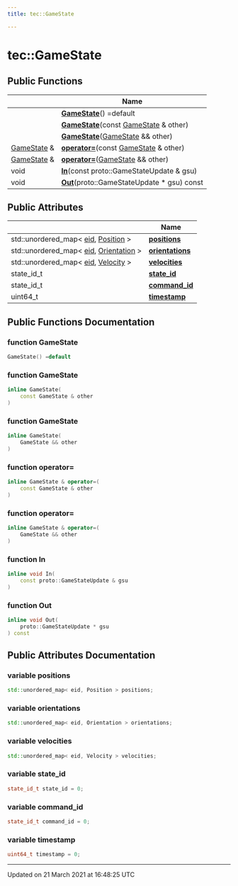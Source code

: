 ```yaml
---
title: tec::GameState

---
```


# tec::GameState



## Public Functions

|                | Name           |
| -------------- | -------------- |
| | **[GameState](/engine/Classes/structtec_1_1_game_state/#function-gamestate)**() =default |
| | **[GameState](/engine/Classes/structtec_1_1_game_state/#function-gamestate)**(const [GameState](/engine/Classes/structtec_1_1_game_state/) & other) |
| | **[GameState](/engine/Classes/structtec_1_1_game_state/#function-gamestate)**([GameState](/engine/Classes/structtec_1_1_game_state/) && other) |
| [GameState](/engine/Classes/structtec_1_1_game_state/) & | **[operator=](/engine/Classes/structtec_1_1_game_state/#function-operator=)**(const [GameState](/engine/Classes/structtec_1_1_game_state/) & other) |
| [GameState](/engine/Classes/structtec_1_1_game_state/) & | **[operator=](/engine/Classes/structtec_1_1_game_state/#function-operator=)**([GameState](/engine/Classes/structtec_1_1_game_state/) && other) |
| void | **[In](/engine/Classes/structtec_1_1_game_state/#function-in)**(const proto::GameStateUpdate & gsu) |
| void | **[Out](/engine/Classes/structtec_1_1_game_state/#function-out)**(proto::GameStateUpdate * gsu) const |

## Public Attributes

|                | Name           |
| -------------- | -------------- |
| std::unordered_map< [eid](/engine/Namespaces/namespacetec/#typedef-eid), [Position](/engine/Classes/structtec_1_1_position/) > | **[positions](/engine/Classes/structtec_1_1_game_state/#variable-positions)**  |
| std::unordered_map< [eid](/engine/Namespaces/namespacetec/#typedef-eid), [Orientation](/engine/Classes/structtec_1_1_orientation/) > | **[orientations](/engine/Classes/structtec_1_1_game_state/#variable-orientations)**  |
| std::unordered_map< [eid](/engine/Namespaces/namespacetec/#typedef-eid), [Velocity](/engine/Classes/structtec_1_1_velocity/) > | **[velocities](/engine/Classes/structtec_1_1_game_state/#variable-velocities)**  |
| state_id_t | **[state_id](/engine/Classes/structtec_1_1_game_state/#variable-state_id)**  |
| state_id_t | **[command_id](/engine/Classes/structtec_1_1_game_state/#variable-command_id)**  |
| uint64_t | **[timestamp](/engine/Classes/structtec_1_1_game_state/#variable-timestamp)**  |

## Public Functions Documentation

### function GameState

```cpp
GameState() =default
```


### function GameState

```cpp
inline GameState(
    const GameState & other
)
```


### function GameState

```cpp
inline GameState(
    GameState && other
)
```


### function operator=

```cpp
inline GameState & operator=(
    const GameState & other
)
```


### function operator=

```cpp
inline GameState & operator=(
    GameState && other
)
```


### function In

```cpp
inline void In(
    const proto::GameStateUpdate & gsu
)
```


### function Out

```cpp
inline void Out(
    proto::GameStateUpdate * gsu
) const
```


## Public Attributes Documentation

### variable positions

```cpp
std::unordered_map< eid, Position > positions;
```


### variable orientations

```cpp
std::unordered_map< eid, Orientation > orientations;
```


### variable velocities

```cpp
std::unordered_map< eid, Velocity > velocities;
```


### variable state_id

```cpp
state_id_t state_id = 0;
```


### variable command_id

```cpp
state_id_t command_id = 0;
```


### variable timestamp

```cpp
uint64_t timestamp = 0;
```


-------------------------------

Updated on 21 March 2021 at 16:48:25 UTC